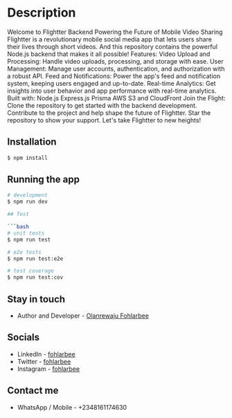 # Description
Welcome to Flightter Backend
Powering the Future of Mobile Video Sharing
Flightter is a revolutionary mobile social media app that lets users share their lives through short videos. And this repository contains the powerful Node.js backend that makes it all possible!
Features:
Video Upload and Processing: Handle video uploads, processing, and storage with ease.
User Management: Manage user accounts, authentication, and authorization with a robust API.
Feed and Notifications: Power the app's feed and notification system, keeping users engaged and up-to-date.
Real-time Analytics: Get insights into user behavior and app performance with real-time analytics.
Built with:
Node.js
Express.js
Prisma
AWS S3 and CloudFront
Join the Flight:
Clone the repository to get started with the backend development.
Contribute to the project and help shape the future of Flightter.
Star the repository to show your support.
Let's take Flightter to new heights!


## Installation

```bash
$ npm install
```

## Running the app

```bash
# development
$ npm run dev

## Test

```bash
# unit tests
$ npm run test

# e2e tests
$ npm run test:e2e

# test coverage
$ npm run test:cov
```

## Stay in touch

- Author and Developer - [Olanrewaju Fohlarbee](https://my-portfolio-fohlarbee.vercel.app/)

##  Socials
- LinkedIn - [fohlarbee](https://www.linkedin.com/in/fohlar-bee-037212255/)
- Twitter - [fohlarbee](https://x.com/fohlarbee)
- Instagram - [fohlarbee](https://www.instagram.com/fohlarbee/)



## Contact me
- WhatsApp / Mobile - +2348161174630
